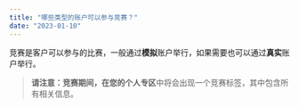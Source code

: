 ```yaml
---
title: "哪些类型的账户可以参与竞赛？"
date: "2023-01-10"
---
```


竞赛是客户可以参与的比赛，一般通过**模拟**账户举行，如果需要也可以通过**真实**账户举行。

> **请注意：**竞赛期间，在您的**个人专区**中将会出现一个竞赛标签，其中包含所有相关信息。
